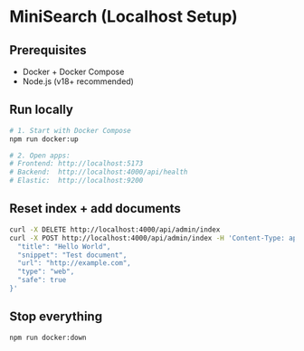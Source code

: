 # MiniSearch (Localhost Setup)

## Prerequisites
- Docker + Docker Compose
- Node.js (v18+ recommended)

## Run locally
```bash
# 1. Start with Docker Compose
npm run docker:up

# 2. Open apps:
# Frontend: http://localhost:5173
# Backend:  http://localhost:4000/api/health
# Elastic:  http://localhost:9200
```

## Reset index + add documents
```bash
curl -X DELETE http://localhost:4000/api/admin/index
curl -X POST http://localhost:4000/api/admin/index -H 'Content-Type: application/json' -d '{
  "title": "Hello World",
  "snippet": "Test document",
  "url": "http://example.com",
  "type": "web",
  "safe": true
}'
```

## Stop everything
```bash
npm run docker:down
```
